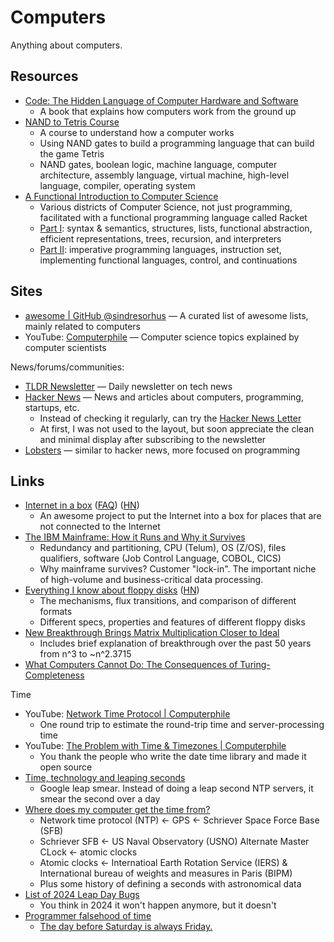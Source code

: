 # Computers

Anything about computers.

## Resources

- [Code: The Hidden Language of Computer Hardware and Software](https://www.codehiddenlanguage.com/)
  - A book that explains how computers work from the ground up
- [NAND to Tetris Course](https://www.nand2tetris.org/course)
  - A course to understand how a computer works
  - Using NAND gates to build a programming language that can build the game
    Tetris
  - NAND gates, boolean logic, machine language, computer architecture, assembly
    language, virtual machine, high-level language, compiler, operating system
- [A Functional Introduction to Computer Science](https://cs.uwaterloo.ca/~plragde/flane/FICS/)
  - Various districts of Computer Science, not just programming, facilitated
    with a functional programming language called Racket
  - [Part I](https://cs.uwaterloo.ca/~plragde/flane/FICS/): syntax & semantics,
    structures, lists, functional abstraction, efficient representations, trees,
    recursion, and interpreters
  - [Part II](https://cs.uwaterloo.ca/~plragde/flane/FICS2/): imperative
    programming languages, instruction set, implementing functional languages,
    control, and continuations

## Sites

- [awesome | GitHub @sindresorhus](https://github.com/sindresorhus/awesome) — A
  curated list of awesome lists, mainly related to computers
- YouTube: [Computerphile](https://www.youtube.com/@Computerphile/videos) —
  Computer science topics explained by computer scientists

News/forums/communities:

- [TLDR Newsletter](https://tldr.tech/tech/archives) — Daily newsletter on tech
  news
- [Hacker News](https://news.ycombinator.com/) — News and articles about
  computers, programming, startups, etc.
  - Instead of checking it regularly, can try the
    [Hacker News Letter](https://hackernewsletter.com/)
  - At first, I was not used to the layout, but soon appreciate the clean and
    minimal display after subscribing to the newsletter
- [Lobsters](https://lobste.rs/) — similar to hacker news, more focused on
  programming

## Links

- [Internet in a box](https://internet-in-a-box.org/)
  ([FAQ](https://wiki.iiab.io/go/FAQ))
  ([HN](https://news.ycombinator.com/item?id=35750165))
  - An awesome project to put the Internet into a box for places that are not
    connected to the Internet
- [The IBM Mainframe: How it Runs and Why it Survives](https://arstechnica.com/information-technology/2023/07/the-ibm-mainframe-how-it-runs-and-why-it-survives/)
  - Redundancy and partitioning, CPU (Telum), OS (Z/OS), files qualifiers,
    software (Job Control Language, COBOL, CICS)
  - Why mainframe survives? Customer "lock-in". The important niche of
    high-volume and business-critical data processing.
- [Everything I know about floppy disks](https://thejpster.org.uk/blog/blog-2023-08-28/)
  ([HN](https://news.ycombinator.com/item?id=37376369))
  - The mechanisms, flux transitions, and comparison of different formats
  - Different specs, properties and features of different floppy disks
- [New Breakthrough Brings Matrix Multiplication Closer to Ideal](https://www.quantamagazine.org/new-breakthrough-brings-matrix-multiplication-closer-to-ideal-20240307/)
  - Includes brief explanation of breakthrough over the past 50 years from n^3
    to ~n^2.3715
- [What Computers Cannot Do: The Consequences of Turing-Completeness](https://yzena.com/2024/03/what-computers-cannot-do-the-consequences-of-turing-completeness/)

Time

- YouTube: [Network Time Protocol | Computerphile](https://youtu.be/BAo5C2qbLq8)
  - One round trip to estimate the round-trip time and server-processing time
- YouTube:
  [The Problem with Time & Timezones | Computerphile](https://youtu.be/-5wpm-gesOY)
  - You thank the people who write the date time library and made it open source
- [Time, technology and leaping seconds](https://googleblog.blogspot.com/2011/09/time-technology-and-leaping-seconds.html)
  - Google leap smear. Instead of doing a leap second NTP servers, it smear the
    second over a day
- [Where does my computer get the time from?](https://dotat.at/@/2023-05-26-whence-time.html)
  - Network time protocol (NTP) ← GPS ← Schriever Space Force Base (SFB)
  - Schriever SFB ← US Naval Observatory (USNO) Alternate Master CLock ← atomic
    clocks
  - Atomic clocks ← Internatioal Earth Rotation Service (IERS) & International
    bureau of weights and measures in Paris (BIPM)
  - Plus some history of defining a seconds with astronomical data
- [List of 2024 Leap Day Bugs](https://codeofmatt.com/list-of-2024-leap-day-bugs/)
  - You think in 2024 it won't happen anymore, but it doesn't
- [Programmer falsehood of time](https://gist.github.com/timvisee/fcda9bbdff88d45cc9061606b4b923ca)
  - [The day before Saturday is always Friday.](https://stackoverflow.com/questions/52066656/falsehood-programmer-beliefs-about-time)
